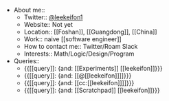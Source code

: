 - About me::
    - Twitter:: [@leekeifon1](https://twitter.com/leekeifon1)
    - Website:: Not yet
    - Location:: [[Foshan]], [[Guangdong]], [[China]]
    - Work:: naive [[software engineer]]
    - How to contact me:: Twitter/Roam Slack
    - Interests:: Math/Logic/Design/Program
- Queries::
    - {{[[query]]: {and: [[Experiments]] [[leekeifon]]}}}
    - {{[[query]]: {and: [[@[[leekeifon]]]]}}}
    - {{[[query]]: {and: [[cc:[[leekeifon]]]]}}}
    - {{[[query]]: {and: [[Scratchpad]] [[leekeifon]]}}}
